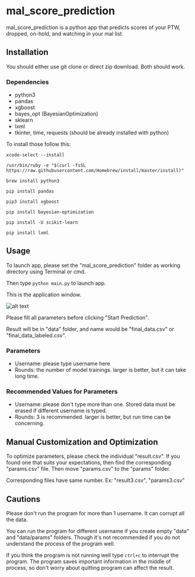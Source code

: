 # mal_score_prediction

mal_score_prediction is a python app that predicts scores of your PTW, dropped, on-hold, and watching in your mal list.

## Installation
You should either use git clone or direct zip download.
Both should work.

### Dependencies
* python3
* pandas
* xgboost
* bayes_opt (BayesianOptimization)
* sklearn
* lxml
* tkinter, time, requests (should be already installed with python)

To install those follow this:

`xcode-select --install`

`/usr/bin/ruby -e "$(curl -fsSL https://raw.githubusercontent.com/Homebrew/install/master/install)"`

`brew install python3`

`pip install pandas`

`pip3 install xgboost`

`pip install bayesian-optimization`

`pip install -U scikit-learn`

`pip install lxml`

## Usage
To launch app, please set the "mal_score_prediction" folder as working directory using Terminal or cmd.

Then type `python main.py` to launch app.

This is the application window.

![alt text](https://i.imgur.com/MOKsPSQ.jpg)

Please fill all parameters before clicking "Start Prediction".

Result will be in "data" folder, and name would be "final_data.csv" or "final_data_labeled.csv".

### Parameters
* Username: please type username here
* Rounds: the number of model trainings. larger is better, but it can take long time.

### Recommended Values for Parameters
* Username: please don't type more than one. Stored data must be erased if different username is typed.
* Rounds: 3 is recommended. larger is better, but run time can be concerning.

## Manual Customization and Optimization
To optimize parameters, please check the individual "result.csv". If you found one that suits your expectations, then find the corresponding "params.csv" file. Then move "params.csv" to the "params" folder.

Corresponding files have same number. Ex: "result3.csv", "params3.csv"

## Cautions
Please don't run the program for more than 1 username. It can corrupt all the data.

You can run the program for different username if you create empty "data" and "data/params" folders. Though it's not recommended if you do not understand the process of the program well.

If you think the program is not running well type `ctrl+c` to interrupt the program. The program saves important information in the middle of process, so don't worry about quitting program can affect the result.
